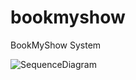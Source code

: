 # bookmyshow
BookMyShow System

![SequenceDiagram](https://github.com/user-attachments/assets/c2982523-2f80-492b-a89e-6175b83b9892)
